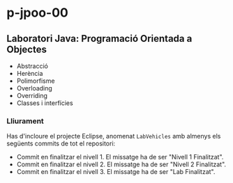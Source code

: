 # p-jpoo-00

## Laboratori Java: Programació Orientada a Objectes

- Abstracció
- Herència
- Polimorfisme
- Overloading
- Overriding
- Classes i interfícies

### Lliurament

Has d'incloure el projecte Eclipse, anomenat ``LabVehicles`` amb almenys els següents commits de tot el repositori:

- Commit en finalitzar el nivell 1. El missatge ha de ser "Nivell 1 Finalitzat".
- Commit en finalitzar el nivell 2. El missatge ha de ser "Nivell 2 Finalitzat".
- Commit en finalitzar el nivell 3. El missatge ha de ser "Lab Finalitzat".
